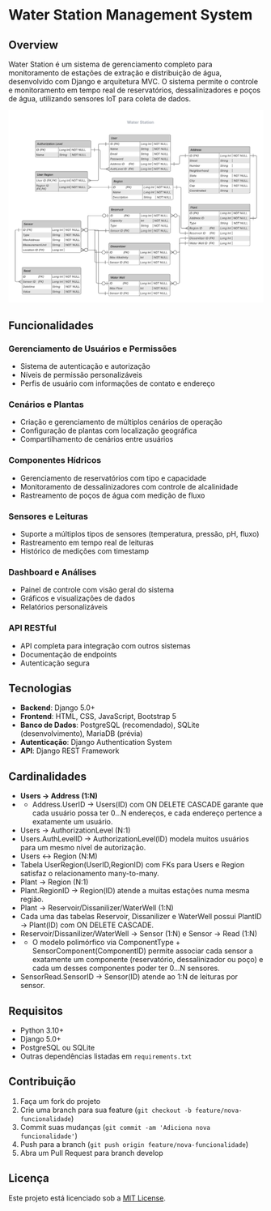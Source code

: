 # Water Station Management System

## Overview

Water Station é um sistema de gerenciamento completo para monitoramento de estações de extração e distribuição de água, desenvolvido com Django e arquitetura MVC. O sistema permite o controle e monitoramento em tempo real de reservatórios, dessalinizadores e poços de água, utilizando sensores IoT para coleta de dados.

![Sistema Water Station](WaterStation_1.png)

## Funcionalidades

### Gerenciamento de Usuários e Permissões
- Sistema de autenticação e autorização
- Níveis de permissão personalizáveis
- Perfis de usuário com informações de contato e endereço

### Cenários e Plantas
- Criação e gerenciamento de múltiplos cenários de operação
- Configuração de plantas com localização geográfica
- Compartilhamento de cenários entre usuários

### Componentes Hídricos
- Gerenciamento de reservatórios com tipo e capacidade
- Monitoramento de dessalinizadores com controle de alcalinidade
- Rastreamento de poços de água com medição de fluxo

### Sensores e Leituras
- Suporte a múltiplos tipos de sensores (temperatura, pressão, pH, fluxo)
- Rastreamento em tempo real de leituras
- Histórico de medições com timestamp

### Dashboard e Análises
- Painel de controle com visão geral do sistema
- Gráficos e visualizações de dados
- Relatórios personalizáveis

### API RESTful
- API completa para integração com outros sistemas
- Documentação de endpoints
- Autenticação segura

## Tecnologias

- **Backend**: Django 5.0+
- **Frontend**: HTML, CSS, JavaScript, Bootstrap 5
- **Banco de Dados**: PostgreSQL (recomendado), SQLite (desenvolvimento), MariaDB (prévia)
- **Autenticação**: Django Authentication System
- **API**: Django REST Framework

## Cardinalidades

- **Users → Address (1:N)**
- - Address.UserID → Users(ID) com ON DELETE CASCADE garante que cada usuário possa ter 0…N endereços, e cada endereço pertence a exatamente um usuário.
- Users → AuthorizationLevel (N:1)
- Users.AuthLevelID → AuthorizationLevel(ID) modela muitos usuários para um mesmo nível de autorização.
- Users ↔ Region (N:M)
- Tabela UserRegion(UserID,RegionID) com FKs para Users e Region satisfaz o relacionamento many-to-many.
- Plant → Region (N:1)
- Plant.RegionID → Region(ID) atende a muitas estações numa mesma região.
- Plant → Reservoir/Dissanilizer/WaterWell (1:N)
- Cada uma das tabelas Reservoir, Dissanilizer e WaterWell possui PlantID → Plant(ID) com ON DELETE CASCADE.
- Reservoir/Dissanilizer/WaterWell → Sensor (1:N) e Sensor → Read (1:N)
- - O modelo polimórfico via ComponentType + SensorComponent(ComponentID) permite associar cada sensor a exatamente um componente (reservatório, dessalinizador ou poço) e cada um desses componentes poder ter 0…N sensores.
- SensorRead.SensorID → Sensor(ID) atende ao 1:N de leituras por sensor.


## Requisitos

- Python 3.10+
- Django 5.0+
- PostgreSQL ou SQLite
- Outras dependências listadas em `requirements.txt`

## Contribuição

1. Faça um fork do projeto
2. Crie uma branch para sua feature (`git checkout -b feature/nova-funcionalidade`)
3. Commit suas mudanças (`git commit -am 'Adiciona nova funcionalidade'`)
4. Push para a branch (`git push origin feature/nova-funcionalidade`)
5. Abra um Pull Request para branch develop

## Licença

Este projeto está licenciado sob a [MIT License](LICENSE).
